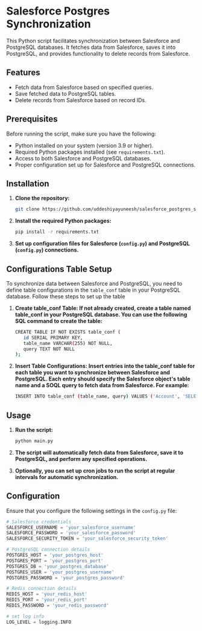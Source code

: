 # Salesforce Postgres Synchronization

This Python script facilitates synchronization between Salesforce and PostgreSQL databases. It fetches data from Salesforce, saves it into PostgreSQL, and provides functionality to delete records from Salesforce.

## Features

- Fetch data from Salesforce based on specified queries.
- Save fetched data to PostgreSQL tables.
- Delete records from Salesforce based on record IDs.

## Prerequisites

Before running the script, make sure you have the following:

- Python installed on your system (version 3.9 or higher).
- Required Python packages installed (see `requirements.txt`).
- Access to both Salesforce and PostgreSQL databases.
- Proper configuration set up for Salesforce and PostgreSQL connections.

## Installation

1. **Clone the repository:**

    ```bash
    git clone https://github.com/uddeshiyayuneesh/salesforce_postgres_sync.git
    ```

2. **Install the required Python packages:**

    ```bash
    pip install -r requirements.txt
    ```

3. **Set up configuration files for Salesforce (`config.py`) and PostgreSQL (`config.py`) connections.**

## Configurations Table Setup
To synchronize data between Salesforce and PostgreSQL, you need to define table configurations in the `table_conf` table in your PostgreSQL database. Follow these steps to set up the table 
1. **Create table_conf Table: If not already created, create a table named table_conf in your PostgreSQL database. You can use the following SQL command to create the table:**
     ```bash
     CREATE TABLE IF NOT EXISTS table_conf (
        id SERIAL PRIMARY KEY,
        table_name VARCHAR(255) NOT NULL,
        query TEXT NOT NULL
    );
     ```
2. **Insert Table Configurations: Insert entries into the table_conf table for each table you want to synchronize between Salesforce and PostgreSQL. Each entry should specify the Salesforce object's table name and a SOQL query to fetch data from Salesforce. For example:**
    ```bash
    INSERT INTO table_conf (table_name, query) VALUES ('Account', 'SELECT Id, Name FROM Account');
    ```

## Usage

1. **Run the script:**

    ```bash
    python main.py
    ```

2. **The script will automatically fetch data from Salesforce, save it to PostgreSQL, and perform any specified operations.**

3. **Optionally, you can set up cron jobs to run the script at regular intervals for automatic synchronization.**

## Configuration

Ensure that you configure the following settings in the `config.py` file:

```python
# Salesforce credentials
SALESFORCE_USERNAME = 'your_salesforce_username'
SALESFORCE_PASSWORD = 'your_salesforce_password'
SALESFORCE_SECURITY_TOKEN = 'your_salesforce_security_token'

# PostgreSQL connection details
POSTGRES_HOST = 'your_postgres_host'
POSTGRES_PORT = 'your_postgres_port'
POSTGRES_DB = 'your_postgres_database'
POSTGRES_USER = 'your_postgres_username'
POSTGRES_PASSWORD = 'your_postgres_password'

# Redis connection details
REDIS_HOST = 'your_redis_host'
REDIS_PORT = 'your_redis_port'
REDIS_PASSWORD = 'your_redis_password'

# set log info
LOG_LEVEL = logging.INFO